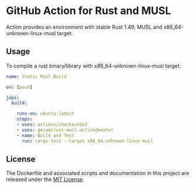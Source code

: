 # GitHub Action for Rust and MUSL

Action provides an environment with stable Rust 1.49, MUSL and x86_64-unknown-linux-musl target.

## Usage

To compile a rust binary/library with x86_64-unknown-linux-musl target:

```yaml
name: Static Musl Build

on: [push]

jobs:
  build:

    runs-on: ubuntu-latest
    steps:
    - uses: actions/checkout@v2
    - uses: gmiam/rust-musl-action@master
    - name: Build and Test
      run: cargo test --target x86_64-unknown-linux-musl
```

## License

The Dockerfile and associated scripts and documentation in this project are released under the [MIT License](LICENSE).

